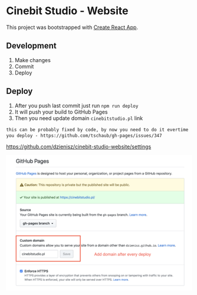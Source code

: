 # Cinebit Studio - Website

This project was bootstrapped with [Create React App](https://github.com/facebook/create-react-app).

## Development

1. Make changes
1. Commit
1. Deploy

## Deploy

1. After you push last commit just run `npm run deploy`
1. It will push your build to GitHub Pages
1. Then you need update domain `cinebitstudio.pl` link

```
this can be probably fixed by code, by now you need to do it evertime you deploy - https://github.com/tschaub/gh-pages/issues/347
```

https://github.com/dzienisz/cinebit-studio-website/settings

![domain](domain.png "Logo Title Text 1")
